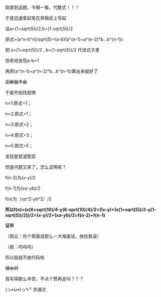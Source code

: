 刚拿到这题，乍眼一看，代数式！！！

于是迅速拿起笔在草稿纸上写起

设a=(1+sqrt(5))\/2,b=(1-sqrt(5))\/2

原式=(a^n-b^n)\/sqrt(5)=(a-b)(a^(n-1)+a^(n-2)*b...b^(n-1))
   
把 a=(1+sqrt(5))\/2 , b=(1-sqrt(5))\/2 代进式子里
   
惊奇地发现a-b=1
   
再把(a^(n-1)+a^(n-2)*b...b^(n-1))算出来就好了
   
~~正解我不会~~
   
于是开始找规律
   
n=1:原式=1；
   
n=2:原式=1；
   
n=3:原式=2；
   
n=4:原式=3；
   
n=5:原式=5；
   
发现是斐波那契
   
但是问题又来了，怎么证明呢？

f(n-2)为(x-y)\/2

f(n-1)为(x*a-y*b)\/2

f(n)为（x*a^2-y*b^2）\/2

**所以f(n)=(x(6+sqrt(10)\/4-y(6-sprt(10)\/4)\/2=((x-y)+(x(1+sqrt(5))\/2-y(1-sqrt(5))\/2))\/2=(x-y)\/2+(x*a-y*b)\/2=f(n-2)+f(n-1)**

**证毕**

（观众：你个蒟蒻说那么一大堆废话，快给我滚）

（我：呜呜呜）

所以我就不放代码啦

~~很水的~~

我写得那么辛苦，不点个赞再走吗？？？

(っ•̀ω•́)っ✎⁾⁾ 求通过